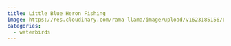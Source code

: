 ```yaml
---
title: Little Blue Heron Fishing
image: https://res.cloudinary.com/rama-llama/image/upload/v1623185156/Little_Blue_Heron_dz6ds7.jpg
categories:
  - waterbirds
---
```

